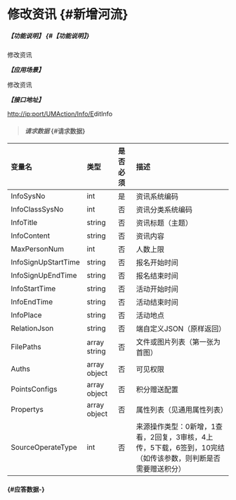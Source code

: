 # 修改资讯 {#新增河流}

##### _【功能说明】_ {#【功能说明】}

修改资讯

_**【应用场景】**_

修改资讯

_**【接口地址】**_

[http://ip:port/UMAction/Info/E](http://ip:port/HMAction/River/AddRiver)ditInfo

> #### _请求数据_ {#请求数据}

| 变量名 | 类型 | 是否必须 | 描述 |
| :--- | :--- | :--- | :--- |
| InfoSysNo | int | 是 | 资讯系统编码 |
| InfoClassSysNo | int | 否 | 资讯分类系统编码 |
| InfoTitle | string | 否 | 资讯标题（主题） |
| InfoContent | string | 否 | 资讯内容 |
| MaxPersonNum | int | 否 | 人数上限 |
| InfoSignUpStartTime | string | 否 | 报名开始时间 |
| InfoSignUpEndTime | string | 否 | 报名结束时间 |
| InfoStartTime | string | 否 | 活动开始时间 |
| InfoEndTime | string | 否 | 活动结束时间 |
| InfoPlace | string | 否 | 活动地点 |
| RelationJson | string | 否 | 端自定义JSON（原样返回） |
| FilePaths | array string | 否 | 文件或图片列表（第一张为首图） |
| Auths | array object | 否 | 可见权限 |
| PointsConfigs | array object | 否 | 积分赠送配置 |
| Propertys | array object | 否 | 属性列表（见通用属性列表） |
| SourceOperateType | int | 否 | 来源操作类型：0新增，1查看，2回复，3审核，4上传，5下载，6签到，10完结（如传该参数，则判断是否需要赠送积分） |

####  {#应答数据-}



